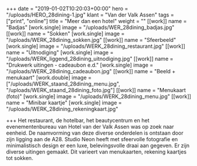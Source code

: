 +++
date = "2019-01-02T10:20:03+00:00"
hero = "/uploads/HERO_28dining-1.jpg"
klant = "Van der Valk Assen"
tags = ["print", "online"]
title = "Meer dan een hotel"
weight = ""
[[work]]
name = "Badjas"
[work.single]
image = "/uploads/WER_28dining_badjas.jpg"
[[work]]
name = "Sokken"
[work.single]
image = "/uploads/WERK_28dining_sokken.jpg"
[[work]]
name = "Sfeerbeeld"
[work.single]
image = "/uploads/WERK_28dining_restaurant.jpg"
[[work]]
name = "Uitnodiging"
[work.single]
image = "/uploads/WERK_liggend_28dining_uitnodiging.jpg"
[[work]]
name = "Drukwerk uitingen - cadeaubon e.d."
[work.single]
image = "/uploads/WERK_28dining_cadeaubon.jpg"
[[work]]
name = "Beeld + menukaart"
[work.double]
image = ["/uploads/WERK_staand_28dining_menu.jpg", "/uploads/WERK_staand_28dining_foto.jpg"]
[[work]]
name = "Menukaart (foto)"
[work.single]
image = "/uploads/WERK_28dining_menu.jpg"
[[work]]
name = "Minibar kaartje"
[work.single]
image = "/uploads/WERK_28dining_rekeningkaart.jpg"

+++
Het restaurant, de hotelbar, het beautycentrum en het evenementenbureau van Hotel van der Valk Assen was op zoek naar eenheid. De naamvorming van deze diverse onderdelen is ontstaan door zijn ligging aan de A28. Studio Neon heeft met sfeervolle fotografie en minimalistisch design er een luxe, belevingsvolle draai aan gegeven. Er zijn diverse uitingen gemaakt. Dit varieert van menukaarten, rekening kaartjes tot sokken.